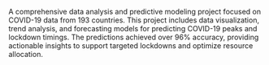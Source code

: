 A comprehensive data analysis and predictive modeling project focused on COVID-19 data from 193 countries. This project includes data visualization, trend analysis, and forecasting models for predicting COVID-19 peaks and lockdown timings. The predictions achieved over 96% accuracy, providing actionable insights to support targeted lockdowns and optimize resource allocation.

